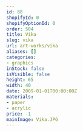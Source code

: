 ```yaml
---
id: 88
shopifyId: 0
shopifyOptionId: 0
order: 504
title: Vika
slug: vika
url: art-works/vika
aliases: []
categories:
- graphics
inStock: false
isVisible: false
height: 65
width: 40
date: 2009-01-01T00:00:00Z
materials:
- paper
- acrylic
price: -1
mainImage: Vika.JPG
---
```

